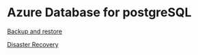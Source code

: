 # Azure Database for postgreSQL


[Backup and restore](https://dhanow.github.io/postgresql/AzurePostgresBackupRestore.pdf)

[Disaster Recovery](https://dhanow.github.io/postgresql/postgres_disaster_recovery.pdf)
